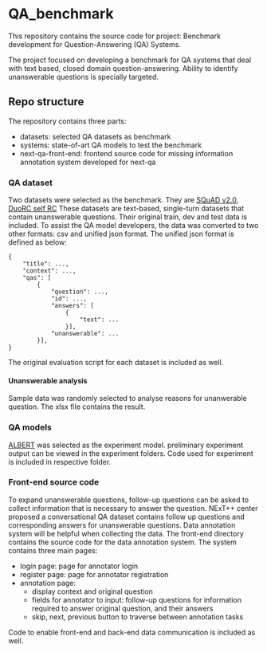 # QA_benchmark

This repository contains the source code for project: Benchmark development for Question-Answering (QA) Systems.

The project focused on developing a benchmark for QA systems that deal with text based, closed domain question-answering. Ability to identify unanswerable questions is specially targeted.

## Repo structure 
The repository contains three parts:
- datasets: selected QA datasets as benchmark
- systems: state-of-art QA models to test the benchmark
- next-qa-front-end: frontend source code for missing information annotation system developed for next-qa

### QA dataset
Two datasets were selected as the benchmark. They are [SQuAD v2.0](https://rajpurkar.github.io/SQuAD-explorer/), [DuoRC self RC](https://duorc.github.io)  These datasets are text-based, single-turn datasets that contain unanswerable questions. Their original train, dev and test data is included.
To assist the QA model developers, the data was converted to two other formats: csv and unified json format. The unified json format is defined as below:
~~~
{
    "title": ...,
    "context": ...,
    "qas": [
        {
            "question": ...,
            "id": ...,
            "answers": [
                {
                    "text": ...
                }],
            "unanswerable": ...
        }],
}
~~~

The original evaluation script for each dataset is included as well.

#### Unanswerable analysis
Sample data was randomly selected to analyse reasons for unanwerable question. The xlsx file contains the result.

### QA models
[ALBERT](https://github.com/google-research/albert) was selected as the experiment model. preliminary experiment output can be viewed in the experiment folders. Code used for experiment is included in respective folder.

### Front-end source code
To expand unanswerable questions, follow-up questions can be asked to collect information that is necessary to answer the question. NExT++ center proposed a conversational QA dataset contains follow up questions and corresponding answers for unanswerable questions. Data annotation system will be helpful when collecting the data. The front-end directory contains the source code for the data annotation system. The system contains three main pages:
- login page: page for annotator login
- register page: page for annotator registration 
- annotation page:
   * display context and original question
   * fields for annotator to input: follow-up questions for information required to answer original question, and their answers
   * skip, next, previous button to traverse between annotation tasks

Code to enable front-end and back-end data communication is included as well.